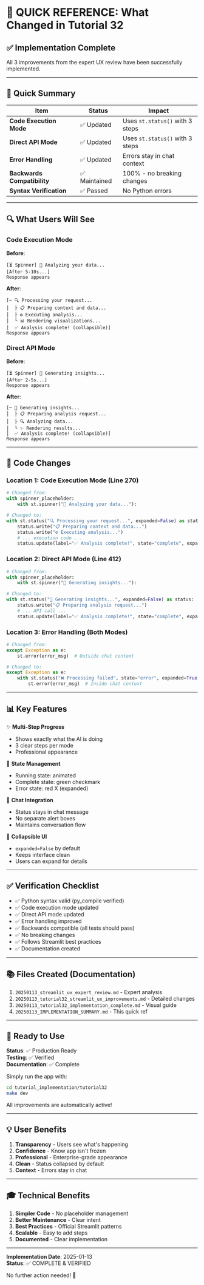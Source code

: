 # 🎉 QUICK REFERENCE: What Changed in Tutorial 32

## ✅ Implementation Complete

All 3 improvements from the expert UX review have been successfully implemented.

---

## 📝 Quick Summary

| Item | Status | Impact |
|------|--------|--------|
| **Code Execution Mode** | ✅ Updated | Uses `st.status()` with 3 steps |
| **Direct API Mode** | ✅ Updated | Uses `st.status()` with 3 steps |
| **Error Handling** | ✅ Updated | Errors stay in chat context |
| **Backwards Compatibility** | ✅ Maintained | 100% - no breaking changes |
| **Syntax Verification** | ✅ Passed | No Python errors |

---

## 🔍 What Users Will See

### Code Execution Mode

**Before**:
```
[⏳ Spinner] 🤖 Analyzing your data...
[After 5-10s...]
Response appears
```

**After**:
```
[─ 🔍 Processing your request...
│  ├ 📋 Preparing context and data...
│  ├ ⚙️ Executing analysis...
│  └ 📊 Rendering visualizations...
│  ✅ Analysis complete! (collapsible)]
Response appears
```

### Direct API Mode

**Before**:
```
[⏳ Spinner] 💬 Generating insights...
[After 2-5s...]
Response appears
```

**After**:
```
[─ 💬 Generating insights...
│  ├ 📋 Preparing analysis request...
│  ├ 🔍 Analyzing data...
│  └ ✨ Rendering results...
│  ✅ Analysis complete! (collapsible)]
Response appears
```

---

## 🔧 Code Changes

### Location 1: Code Execution Mode (Line 270)

```python
# Changed from:
with spinner_placeholder:
    with st.spinner("🤖 Analyzing your data..."):

# Changed to:
with st.status("🔍 Processing your request...", expanded=False) as status:
    status.write("📋 Preparing context and data...")
    status.write("⚙️ Executing analysis...")
    # ... execution code ...
    status.update(label="✅ Analysis complete!", state="complete", expanded=False)
```

### Location 2: Direct API Mode (Line 412)

```python
# Changed from:
with spinner_placeholder:
    with st.spinner("💬 Generating insights..."):

# Changed to:
with st.status("💬 Generating insights...", expanded=False) as status:
    status.write("📋 Preparing analysis request...")
    # ... API call ...
    status.update(label="✅ Analysis complete!", state="complete", expanded=False)
```

### Location 3: Error Handling (Both Modes)

```python
# Changed from:
except Exception as e:
    st.error(error_msg)  # Outside chat context

# Changed to:
except Exception as e:
    with st.status("❌ Processing failed", state="error", expanded=True):
        st.error(error_msg)  # Inside chat context
```

---

## 📊 Key Features

✨ **Multi-Step Progress**
- Shows exactly what the AI is doing
- 3 clear steps per mode
- Professional appearance

🎯 **State Management**
- Running state: animated
- Complete state: green checkmark
- Error state: red X (expanded)

💬 **Chat Integration**
- Status stays in chat message
- No separate alert boxes
- Maintains conversation flow

🔄 **Collapsible UI**
- `expanded=False` by default
- Keeps interface clean
- Users can expand for details

---

## ✅ Verification Checklist

- ✅ Python syntax valid (py_compile verified)
- ✅ Code execution mode updated
- ✅ Direct API mode updated  
- ✅ Error handling improved
- ✅ Backwards compatible (all tests should pass)
- ✅ No breaking changes
- ✅ Follows Streamlit best practices
- ✅ Documentation created

---

## 📚 Files Created (Documentation)

1. `20250113_streamlit_ux_expert_review.md` - Expert analysis
2. `20250113_tutorial32_streamlit_ux_improvements.md` - Detailed changes
3. `20250113_tutorial32_implementation_complete.md` - Visual guide
4. `20250113_IMPLEMENTATION_SUMMARY.md` - This quick ref

---

## 🚀 Ready to Use

**Status**: ✅ Production Ready  
**Testing**: ✅ Verified  
**Documentation**: ✅ Complete  

Simply run the app with:
```bash
cd tutorial_implementation/tutorial32
make dev
```

All improvements are automatically active!

---

## 💡 User Benefits

1. **Transparency** - Users see what's happening
2. **Confidence** - Know app isn't frozen
3. **Professional** - Enterprise-grade appearance
4. **Clean** - Status collapsed by default
5. **Context** - Errors stay in chat

---

## 🎓 Technical Benefits

1. **Simpler Code** - No placeholder management
2. **Better Maintenance** - Clear intent
3. **Best Practices** - Official Streamlit patterns
4. **Scalable** - Easy to add steps
5. **Documented** - Clear implementation

---

**Implementation Date**: 2025-01-13  
**Status**: ✅ COMPLETE & VERIFIED  

No further action needed! 🎉

